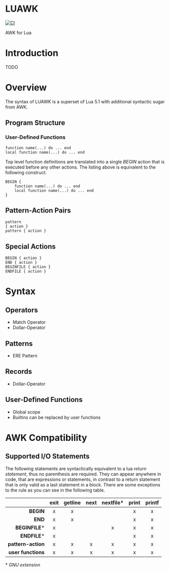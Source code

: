 # LUAWK

[![CI](https://github.com/goregath/luawk/actions/workflows/ci.yml/badge.svg)](https://github.com/goregath/luawk/actions/workflows/ci.yml)

AWK for Lua

# Introduction

TODO

# Overview

The syntax of LUAWK is a superset of Lua 5.1 with additional syntactic sugar from AWK.

## Program Structure

### User-Defined Functions

    function name(...) do ... end
    local function name(...) do ... end

Top level function definitions are translated into a single *BEGIN* action that is executed before any other actions.
The listing above is equivalent to the following construct.

    BEGIN {
        function name(...) do ... end
        local function name(...) do ... end
    }

## Pattern-Action Pairs

    pattern
    { action }
    pattern { action }

## Special Actions

    BEGIN { action }
    END { action }
    BEGINFILE { action }
    ENDFILE { action }

# Syntax

## Operators

* Match Operator
* Dollar-Operator

## Patterns

* ERE Pattern

## Records

* Dollar-Operator

## User-Defined Functions

* Global scope
* Builtins can be replaced by user functions

# AWK Compatibility

## Supported I/O Statements

The following statements are syntactically equivalent to a lua *return statement*, thus no parenthesis are required.
They can appear anywhere in code, that are expressions or statements, in contrast to a return statement that is only valid as a last statement in a block.
There are some exceptions to the rule as you can see in the following table.

|                      | **exit** | **getline** | **next** | **nextfile\*** | **print** | **printf** |
|---------------------:|:--------:|:-----------:|:--------:|:--------------:|:---------:|:----------:|
|          **BEGIN**   |     x    |      x      |          |                |     x     |      x     |
|            **END**   |     x    |      x      |          |                |     x     |      x     |
|      **BEGINFILE**\* |     x    |             |          |        x       |     x     |      x     |
|        **ENDFILE**\* |     x    |             |          |                |     x     |      x     |
| **pattern-action**   |     x    |      x      |     x    |        x       |     x     |      x     |
| **user functions**   |     x    |      x      |     x    |        x       |     x     |      x     |

\* *GNU extension*
